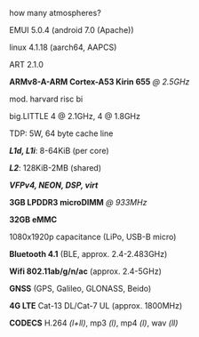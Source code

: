 how many atmospheres?

EMUI 5.0.4 (android 7.0 (Apache))   

linux 4.1.18 (aarch64, AAPCS)

ART 2.1.0

**ARMv8-A-ARM Cortex-A53 Kirin 655** *@ 2.5GHz*

mod. harvard risc bi

big.LITTLE 4 @ 2.1GHz, 4 @ 1.8GHz

TDP: 5W, 64 byte cache line

***L1d, L1i***: 8-64KiB (per core)

***L2***: 128KiB-2MB (shared)

***VFPv4, NEON, DSP, virt***


**3GB LPDDR3 microDIMM** *@ 933MHz*

**32GB eMMC**

1080x1920p capacitance (LiPo, USB-B micro)


**Bluetooth 4.1** (BLE, approx. 2.4-2.483GHz)

**Wifi 802.11ab/g/n/ac** (approx. 2.4-5GHz)

**GNSS** (GPS, Galileo, GLONASS, Beido)

**4G LTE** Cat-13 DL/Cat-7 UL (approx. 1800MHz)

**CODECS** H.264 *(l+ll)*, mp3 *(l)*, mp4 *(l)*, wav *(ll)*
